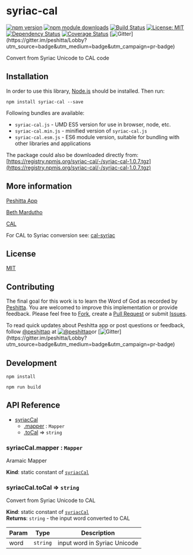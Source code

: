 # syriac-cal

[![npm version](https://badge.fury.io/js/syriac-cal.svg)](https://badge.fury.io/js/syriac-cal)
[![npm module downloads](http://img.shields.io/npm/dt/syriac-cal.svg)](https://www.npmjs.org/package/syriac-cal)
[![Build Status](https://travis-ci.org/peshitta/syriac-cal.svg?branch=master)](https://travis-ci.org/peshitta/syriac-cal)
[![License: MIT](https://img.shields.io/badge/License-MIT-yellow.svg)](https://github.com/peshitta/syriac-cal/blob/master/LICENSE)
[![Dependency Status](https://david-dm.org/peshitta/syriac-cal.svg)](https://david-dm.org/peshitta/syriac-cal)
[![Coverage Status](https://coveralls.io/repos/github/peshitta/syriac-cal/badge.svg?branch=master)](https://coveralls.io/github/peshitta/syriac-cal?branch=master)
[![Gitter](https://badges.gitter.im/peshitta/peshitta.svg "Join the chat at https://gitter.im/peshitta/Lobby")](https://gitter.im/peshitta/Lobby?utm_source=badge&utm_medium=badge&utm_campaign=pr-badge)

Convert from Syriac Unicode to CAL code

## Installation

In order to use this library, [Node.js](https://nodejs.org) should be installed. 
Then run:
```
npm install syriac-cal --save
```

Following bundles are available:
* `syriac-cal.js` - UMD ES5 version for use in browser, node, etc.
* `syriac-cal.min.js` - minified version of `syriac-cal.js`
* `syriac-cal.esm.js` - ES6 module version, suitable for bundling with other 
libraries and applications

The package could also be downloaded directly from:
[https://registry.npmjs.org/syriac-cal/-/syriac-cal-1.0.7.tgz](https://registry.npmjs.org/syriac-cal/-/syriac-cal-1.0.7.tgz)

## More information

[Peshitta App](https://peshitta.github.io)

[Beth Mardutho](https://sedra.bethmardutho.org/about/fonts)

[CAL](http://cal1.cn.huc.edu/searching/fullbrowser.html)

For CAL to Syriac conversion see:
[cal-syriac](https://github.com/peshitta/cal-syriac)

## License

[MIT](https://github.com/peshitta/syriac-cal/blob/master/LICENSE)

## Contributing

The final goal for this work is to learn the Word of God as recorded by
[Peshitta](https://en.wikipedia.org/wiki/Peshitta).
You are welcomed to improve this implementation or provide feedback. Please
feel free to [Fork](https://help.github.com/articles/fork-a-repo/), create a
[Pull Request](https://help.github.com/articles/about-pull-requests/) or
submit [Issues](https://github.com/peshitta/syriac-cal/issues).

To read quick updates about Peshitta app or post questions or feedback, follow
[@peshittap](https://www.twitter.com/peshittap)
at [![@peshittap](http://i.imgur.com/wWzX9uB.png "@peshittap")](https://www.twitter.com/peshittap)or
[![Gitter](https://badges.gitter.im/peshitta/peshitta.svg "Join the chat at https://gitter.im/peshitta/Lobby")](https://gitter.im/peshitta/Lobby?utm_source=badge&utm_medium=badge&utm_campaign=pr-badge)

## Development

```
npm install
```
```
npm run build
```

## API Reference

* [syriacCal](#module_syriacCal)
    * [.mapper](#module_syriacCal.mapper) : <code>Mapper</code>
    * [.toCal](#module_syriacCal.toCal) ⇒ <code>string</code>

<a name="module_syriacCal.mapper"></a>

### syriacCal.mapper : <code>Mapper</code>
Aramaic Mapper

**Kind**: static constant of [<code>syriacCal</code>](#module_syriacCal)  
<a name="module_syriacCal.toCal"></a>

### syriacCal.toCal ⇒ <code>string</code>
Convert from Syriac Unicode to CAL

**Kind**: static constant of [<code>syriacCal</code>](#module_syriacCal)  
**Returns**: <code>string</code> - the input word converted to CAL  

| Param | Type | Description |
| --- | --- | --- |
| word | <code>string</code> | input word in Syriac Unicode |

